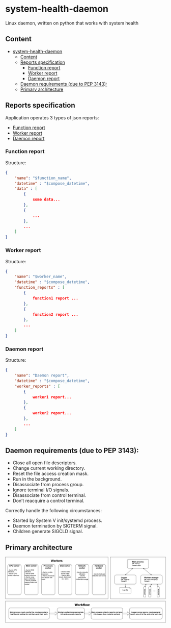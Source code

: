 # system-health-daemon
Linux daemon, written on python that works with system health

## Content

- [system-health-daemon](#system-health-daemon)
  - [Content](#content)
  - [Reports specification](#reports-specification)
    - [Function report](#function-report)
    - [Worker report](#worker-report)
    - [Daemon report](#daemon-report)
  - [Daemon requirements (due to PEP 3143):](#daemon-requirements-due-to-pep-3143)
  - [Primary architecture](#primary-architecture)

## Reports specification

Application operates 3 types of json reports:

- [Function report](#function-report)
- [Worker report](#worker-report)
- [Daemon report](#daemon-report)

### Function report

Structure:
```json
{
    "name": "$function_name",
    "datetime" : "$compose_datetime",
    "data" : [
        {
            some data...
        },
        {
            ...
        },
        ...
    ]
}
```

### Worker report

Structure:
```json
{
    "name": "$worker_name",
    "datetime" : "$compose_datetime",
    "function_reports" : [
        {
            function1 report ...
        },
        {
            function2 report ...
        },
        ...
    ]
}
```

### Daemon report

Structure:
```json
{
    "name": "Daemon report",
    "datetime" : "$compose_datetime",
    "worker_reports" : [
        {
            worker1 report...
        },
        {
            worker2 report...
        },
        ...
    ]
}
```

## Daemon requirements (due to PEP 3143):

- Close all open file descriptors.
- Change current working directory.
- Reset the file access creation mask.
- Run in the background.
- Disassociate from process group.
- Ignore terminal I/O signals.
- Disassociate from control terminal.
- Don’t reacquire a control terminal.

Correctly handle the following circumstances:

- Started by System V init/systemd process.
- Daemon termination by SIGTERM signal.
- Children generate SIGCLD signal.



## Primary architecture

![Primary architecture](https://github.com/SvyatoslavFedynyak/system-health-deamon/blob/master/images/deamon-arch.jpg)

